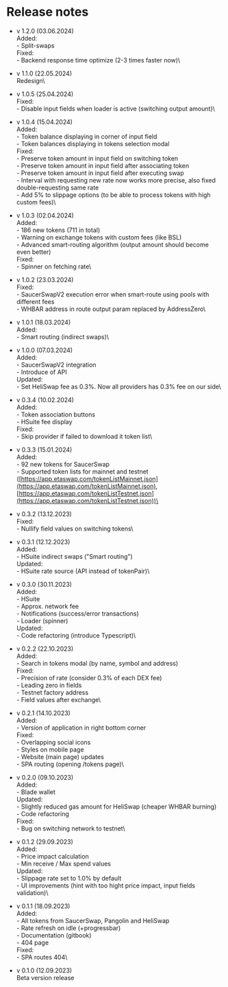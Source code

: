 # Release notes



* v 1.2.0 (03.06.2024)\
  Added:\
  &#x20; \- Split-swaps\
  Fixed:\
  &#x20; \- Backend response time optimize (2-3 times faster now)\

* v 1.1.0 (22.05.2024)\
  Redesign\

* v 1.0.5 (25.04.2024)\
  Fixed:\
  &#x20; \- Disable input fields when loader is active (switching output amount)\

* v 1.0.4 (15.04.2024)\
  Added:\
  &#x20; \- Token balance displaying in corner of input field\
  &#x20; \- Token balances displaying in tokens selection modal \
  Fixed:\
  &#x20; \- Preserve token amount in input field on switching token\
  &#x20; \- Preserve token amount in input field after associating token\
  &#x20; \- Preserve token amount in input field after executing swap\
  &#x20; \- Interval with requesting new rate now works more precise, also fixed double-requesting same rate\
  &#x20; \-  Add 5% to slippage options (to be able to process tokens with high custom fees)\

* v 1.0.3 (02.04.2024)\
  Added:\
  &#x20; \- 186 new tokens (711 in total)\
  &#x20; \- Warning on exchange tokens with custom fees (like BSL)\
  &#x20; \- Advanced smart-routing algorithm (output amount should become even better)\
  Fixed:\
  &#x20; \- Spinner on fetching rate\

* v 1.0.2 (23.03.2024)\
  Fixed:\
  &#x20; \- SaucerSwapV2 execution error when smart-route using pools with different fees\
  &#x20; \- WHBAR address in route output param replaced by AddressZero\

* v 1.0.1 (18.03.2024)\
  Added:\
  &#x20; \- Smart routing (indirect swaps)\

* v 1.0.0 (07.03.2024)\
  Added:\
  &#x20; \- SaucerSwapV2 integration\
  &#x20; \- Introduce of API\
  Updated:\
  &#x20; \- Set HeliSwap fee as 0.3%. Now all providers has 0.3% fee on our side\

* v 0.3.4 (10.02.2024)\
  Added:\
  &#x20; \- Token association buttons\
  &#x20; \- HSuite fee display\
  Fixed: \
  &#x20; \- Skip provider if failed to download it token list\

* v 0.3.3 (15.01.2024)\
  Added:\
  &#x20; \- 92 new tokens for SaucerSwap\
  &#x20; \- Supported token lists for mainnet and testnet ([https://app.etaswap.com/tokenListMainnet.json](https://app.etaswap.com/tokenListMainnet.json), [https://app.etaswap.com/tokenListTestnet.json](https://app.etaswap.com/tokenListTestnet.json))\

* v 0.3.2 (13.12.2023)\
  Fixed:\
  &#x20; \- Nullify field values on switching tokens\

* v 0.3.1 (12.12.2023)\
  Added:\
  &#x20; \- HSuite indirect swaps ("Smart routing")\
  Updated:\
  &#x20; \- HSuite rate source (API instead of tokenPair)\

* v 0.3.0 (30.11.2023)\
  Added:\
  &#x20; \- HSuite\
  &#x20; \- Approx. network fee\
  &#x20; \- Notifications (success/error transactions)\
  &#x20; \- Loader (spinner)\
  Updated:\
  &#x20; \- Code refactoring (introduce Typescript)\

* v 0.2.2 (22.10.2023)\
  Added:\
  &#x20; \- Search in tokens modal (by name, symbol and address)\
  Fixed:\
  &#x20; \- Precision of rate (consider 0.3% of each DEX fee)\
  &#x20; \- Leading zero in fields\
  &#x20; \- Testnet factory address\
  &#x20; \- Field values after exchange\

* v 0.2.1 (14.10.2023)\
  Added:\
  &#x20; \- Version of application in right bottom corner\
  Fixed:\
  &#x20; \- Overlapping social icons\
  &#x20; \- Styles on mobile page\
  &#x20; \- Website (main page) updates\
  &#x20; \- SPA routing (opening /tokens page)\

* v 0.2.0 (09.10.2023)\
  Added:\
  &#x20; \- Blade wallet\
  Updated:\
  &#x20; \- Slightly reduced gas amount for HeliSwap (cheaper WHBAR burning)\
  &#x20; \- Code refactoring\
  Fixed:\
  &#x20; \- Bug on switching network to testnet\

* v 0.1.2 (29.09.2023)\
  Added:\
  &#x20; \- Price impact calculation\
  &#x20; \- Min receive / Max spend values\
  Updated:\
  &#x20; \- Slippage rate set to 1.0% by default\
  &#x20; \- UI improvements (hint with too hight price impact, input fields validation)\

* v 0.1.1 (18.09.2023)\
  Added:\
  &#x20; \- All tokens from SaucerSwap, Pangolin and HeliSwap\
  &#x20; \- Rate refresh on idle (+progressbar)\
  &#x20; \- Documentation (gitbook)\
  &#x20; \- 404 page\
  Fixed:\
  &#x20; \- SPA routes 404\

* v 0.1.0 (12.09.2023)\
  Beta version release
